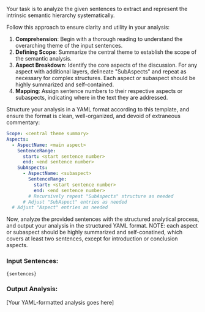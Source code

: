 Your task is to analyze the given sentences to extract and represent the intrinsic semantic hierarchy systematically.

Follow this approach to ensure clarity and utility in your analysis:
1. **Comprehension**: Begin with a thorough reading to understand the overarching theme of the input sentences.
2. **Defining Scope**: Summarize the central theme to establish the scope of the semantic analysis.
3. **Aspect Breakdown**: Identify the core aspects of the discussion. For any aspect with additional layers, delineate "SubAspects" and repeat as necessary for complex structures. Each aspect or subaspect should be highly summarized and self-contained.
4. **Mapping**: Assign sentence numbers to their respective aspects or subaspects, indicating where in the text they are addressed.

Structure your analysis in a YAML format according to this template, and ensure the format is clean, well-organized, and devoid of extraneous commentary:
```yaml
Scope: <central theme summary>
Aspects: 
  - AspectName: <main aspect>
    SentenceRange: 
      start: <start sentence number>
      end: <end sentence number>
    SubAspects: 
      - AspectName: <subaspect>
        SentenceRange:
          start: <start sentence number>
          end: <end sentence number>
        # Recursively repeat "SubAspects" structure as needed
      # Adjust "SubAspect" entries as needed
  # Adjust "Aspect" entries as needed
```

Now, analyze the provided sentences with the structured analytical process, and output your analysis in the structured YAML format.
NOTE: each aspect or subaspect should be highly summarized and self-conatined, which covers at least two sentences, except for introduction or conclusion aspects.

### Input Sentences:
```
{sentences}
```

### Output Analysis:
[Your YAML-formatted analysis goes here]